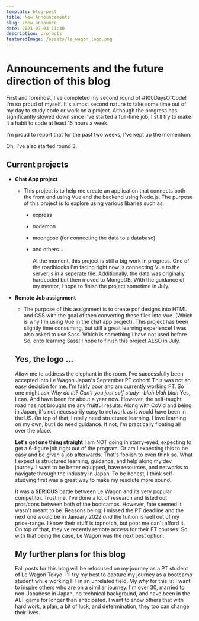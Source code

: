 ```yaml
---
template: blog-post
title: New Announcements
slug: /new-announce
date: 2021-07-03 11:30
description: projects
featuredImage: /assets/le_wagon_logo.png
---
```


# Announcements and the future direction of this blog

First and foremost, I've completed my second round of #100DaysOfCode! I'm so proud of myself. It's almost second nature to take some time out of my day to study code or work on a project. Although the progress has significantly slowed down since I've started a full-time job, I still try to make it a habit to code at least 15 hours a week.

I'm proud to report that for the past two weeks, I've kept up the momentum.

Oh, I've also started round 3.

## Current projects

- **Chat App project**

  - This project is to help me create an application that connects both the front end using Vue and the backend using Node.js. The purpose of this project is to explore using various libaries such as:

    - express
    - nodemon
    - moongose (for connecting the data to a database)
    - and others...

      At the moment, this project is still a big work in progress. One of the roadblocks I'm facing right now is connecting Vue to the server.js in a seperate file. Additionally, the data was originally hardcoded but then moved to MongoDB. With the guidance of my mentor, I hope to finish the project sometime in July.

- **Remote Job assignment**

  - The purpose of this assignment is to create pdf designs into HTML and CSS with the goal of then converting these files into Vue. (Which is why I'm using Vue in the chat app project). This project has been slightly time consuming, but still a great learning experience! I was also asked to use Sass. Which is something I have not used before. So, onto learning Sass! I hope to finish this project ALSO in July.

  ## Yes, the logo ...

  _Allow_ me to address the elephant in the room. I've successfully been accepted into Le Wagon Japan's September PT cohort! This was not an easy decision for me. I'm fairly poor and am currently working FT.
  So one might ask _Why do it!? Can't you just self study--blah blah blah_ Yes, I can. And have been for about a year now. However, the self-taught road has not brought me any fruitful results. Along with CoVid and being in Japan, it's not necessarily easy to network as it would have been in the US. On top of that, I really need structured learning. I love learning on my own, but I do need guidance. If not, I'm practically floating all over the place.

  **Let's get one thing straight**
  I am NOT going in starry-eyed, expecting to get a 6-figure job right out of the program. Or am I expecting this to be easy and be _given_ a job afterwards. That's foolish to even think so. What I expect is structured learning, guidance, and help along my dev journey. I want to be better equipped, have resources, and networks to navigate through the industry in Japan. To be honest, I think self-studying first was a great way to make my resolute more sound.

  It was a **SERIOUS** battle between Le Wagon and its very popular competitor. Trust me, I've done a lot of research and listed out pros/cons between both of the bootcamps. However, fate seemed it wasn't meant to be. Reasons being: I missed the PT deadline and the next one would be in January 2022 _and_ the tuition is well out of my price-range. I know their stuff is topnotch, but poor me can't afford it. On top of that, they've recently remote access for their FT courses. So with that being the case, Le Wagon was the next best option.

  ## My further plans for this blog

  Fall posts for this blog will be refocused on my journey as a PT student of Le Wagon Tokyo. I'll try my best to capture my journey as a bootcamp student while working FT in an unrelated field. My _why_ for this is: I want to inspire others who are on a similiar journey. I'm over 30, married to non-Japanese in Japan, no technical background, and have been in the ALT game for longer than anticipated. I want to show others that with hard work, a plan, a bit of luck, and determination, they too can change their lives.
